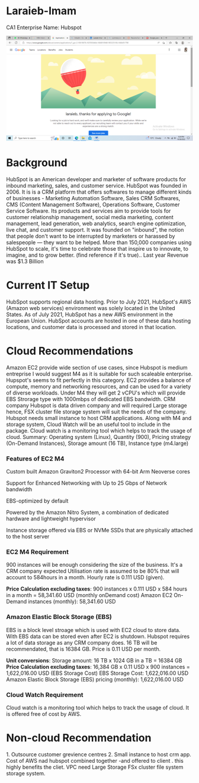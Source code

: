 # Laraieb-Imam
CA1
Enterprise Name: Hubspot

<img src="Images/screenshot.png" alt="test"/>

<h1>Background</h1>

HubSpot is an American developer and marketer of software products for inbound marketing, sales, and customer service. HubSpot was founded in 2006. It is is a CRM platform that offers softwares to manage different kinds of businesses - Marketing Automation Software, Sales CRM Softwares, CMS (Content Management Software), Operations Software, Customer Service Software. Its products and services aim to provide tools for customer relationship management, social media marketing, content management, lead generation, web analytics, search engine optimization, live chat, and customer support. It was founded on "inbound", the notion that people don't want to be interrupted by marketers or harassed by salespeople — they want to be helped.
More than 150,000 companies using HubSpot to scale, it's time to celebrate those that inspire us to innovate, to imagine, and to grow better. (find reference if it's true)..
Last year Revenue was $1.3 Billion



<h1>Current IT Setup</h1>

HubSpot supports regional data hosting. Prior to July 2021, HubSpot's AWS (Amazon web services) environment was solely located in the United States. As of July 2021, HubSpot has a new AWS environment in the European Union. HubSpot accounts are hosted in one of these data hosting locations, and customer data is processed and stored in that location.


<h1>Cloud Recommendations</h1>

Amazon EC2 provide wide section of use cases, since Hubspot is medium entreprise I would suggest M4 as it is suitable for such scaleable enterprise. Hupspot's seems to fit perfectly in this category. EC2 provides a balance of compute, memory and networking resources, and can be used for a variety of diverse workloads. Under M4 they will get 2 vCPU's which will provide EBS Strorage type with 1000mbps of dedicated EBS bandwidth.
CRM company Hubspot is data driven company and will required Large storage hence, FSX cluster file storage system will suit the needs of the company.
Hubspot needs small instance to host CRM applications. Along with M4 and storage system, Cloud Watch will be an useful tool to include in the package. Cloud watch is a monitoring tool which helps to track the usage of cloud. 
Summary: Operating system (Linux), Quantity (900), Pricing strategy (On-Demand Instances), Storage amount (16 TB), Instance type (m4.large)

<h3>Features of EC2 M4</h3>

Custom built Amazon Graviton2 Processor with 64-bit Arm Neoverse cores

Support for Enhanced Networking with Up to 25 Gbps of Network bandwidth

EBS-optimized by default

Powered by the Amazon Nitro System, a combination of dedicated hardware and lightweight hypervisor

Instance storage offered via EBS or NVMe SSDs that are physically attached to the host server

<h3>EC2 M4 Requirement</h3>
900 instances will be enough considering the size of the business. It's a CRM company expected Utilisation rate is assumed to be 80% that will account to 584hours in a month. Hourly rate is 0.111 USD (given).

<b>Price Calculation excluding taxes</b>: 900 instances x 0.111 USD x 584 hours in a month = 58,341.60 USD (monthly onDemand cost)
Amazon EC2 On-Demand instances (monthly): 58,341.60 USD

<h3>Amazon Elastic Block Storage (EBS)</h3>
EBS is a block level stroage which is used with EC2 cloud to store data. With EBS data can be stored even after EC2 is shutdown. Hubspot requires a lot of data storage as any CRM company does. 16 TB will be recommendated, that is 16384 GB. Price is 0.11 USD per month.

<b>Unit conversions</b>: Storage amount: 16 TB x 1024 GB in a TB = 16384 GB
<b>Price Calculation excluding taxes</b>: 16,384 GB x 0.11 USD x 900 instances = 1,622,016.00 USD (EBS Storage Cost)
EBS Storage Cost: 1,622,016.00 USD
Amazon Elastic Block Storage (EBS) pricing (monthly): 1,622,016.00 USD

<h3>Cloud Watch Requirement</h3>

Cloud watch is a monitoring tool which helps to track the usage of cloud. It is offered free of cost by AWS. 

<h1>Non-cloud Recommendation</h1>
1. Outsource customer grevience centres
2. 
Small instance to host crm app.
Cost of AWS nad hubspot combined together -and offered to client . this highly benefits the cliet.
VPC need
Large Storage FSx cluster file system storage system.



